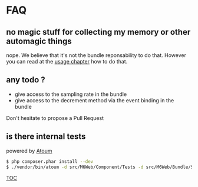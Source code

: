 # FAQ

## no magic stuff for collecting my memory or other automagic things

nope. We believe that it's not the bundle reponsability to do that. However you can read at the [usage chapter](usage.md) how to do that.

## any todo ?

 * give access to the sampling rate in the bundle
 * give access to the decrement method via the event binding in the bundle


Don't hesitate to propose a Pull Request


## is there internal tests

powered by [Atoum](http://docs.atoum.org/)

```sh
$ php composer.phar install --dev
$ ./vendor/bin/atoum -d src/M6Web/Component/Tests -d src/M6Web/Bundle/StatsdBundle/Tests
```


[TOC](toc.md)